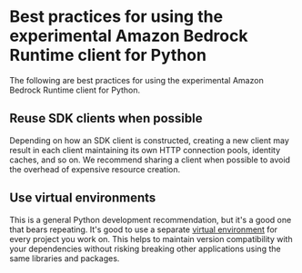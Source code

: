 # Best practices for using the experimental Amazon Bedrock Runtime client for Python<a name="best-practices"></a>

The following are best practices for using the experimental Amazon Bedrock Runtime client for Python. 

## Reuse SDK clients when possible<a name="bp-reuseClient"></a>

Depending on how an SDK client is constructed, creating a new client may result in each client maintaining its own HTTP connection pools, identity caches, and so on. We recommend sharing a client when possible to avoid the overhead of expensive resource creation. 

## Use virtual environments<a name="bp-virtualEnvironments"></a>

This is a general Python development recommendation, but it's a good one that bears repeating. It's good to use a separate [virtual environment](https://docs.python.org/3/library/venv.html) for every project you work on. This helps to maintain version compatibility with your dependencies without risking breaking other applications using the same libraries and packages.